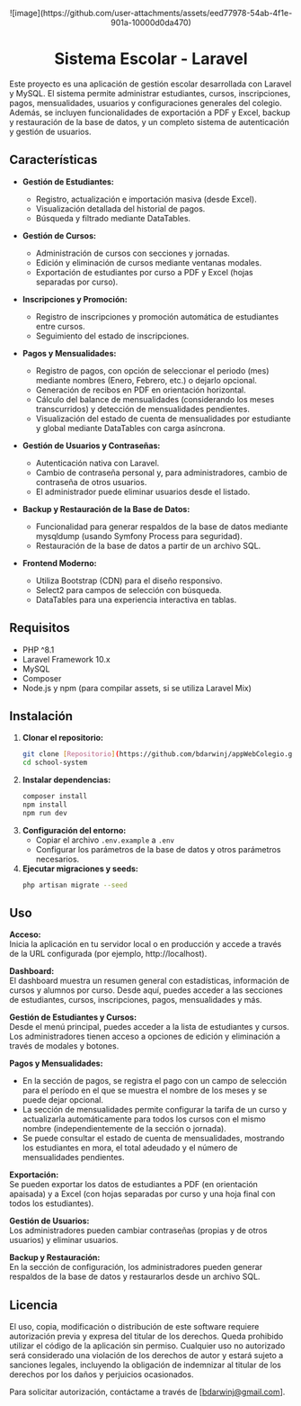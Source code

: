 <p align="center">
  ![image](https://github.com/user-attachments/assets/eed77978-54ab-4f1e-901a-10000d0da470)
</p>

<h1 align="center">Sistema Escolar - Laravel</h1>

Este proyecto es una aplicación de gestión escolar desarrollada con Laravel y MySQL. El sistema permite administrar estudiantes, cursos, inscripciones, pagos, mensualidades, usuarios y configuraciones generales del colegio. Además, se incluyen funcionalidades de exportación a PDF y Excel, backup y restauración de la base de datos, y un completo sistema de autenticación y gestión de usuarios.

## Características

- **Gestión de Estudiantes:**  
  - Registro, actualización e importación masiva (desde Excel).
  - Visualización detallada del historial de pagos.
  - Búsqueda y filtrado mediante DataTables.

- **Gestión de Cursos:**  
  - Administración de cursos con secciones y jornadas.
  - Edición y eliminación de cursos mediante ventanas modales.
  - Exportación de estudiantes por curso a PDF y Excel (hojas separadas por curso).

- **Inscripciones y Promoción:**  
  - Registro de inscripciones y promoción automática de estudiantes entre cursos.
  - Seguimiento del estado de inscripciones.

- **Pagos y Mensualidades:**  
  - Registro de pagos, con opción de seleccionar el periodo (mes) mediante nombres (Enero, Febrero, etc.) o dejarlo opcional.
  - Generación de recibos en PDF en orientación horizontal.
  - Cálculo del balance de mensualidades (considerando los meses transcurridos) y detección de mensualidades pendientes.
  - Visualización del estado de cuenta de mensualidades por estudiante y global mediante DataTables con carga asíncrona.

- **Gestión de Usuarios y Contraseñas:**  
  - Autenticación nativa con Laravel.
  - Cambio de contraseña personal y, para administradores, cambio de contraseña de otros usuarios.
  - El administrador puede eliminar usuarios desde el listado.

- **Backup y Restauración de la Base de Datos:**  
  - Funcionalidad para generar respaldos de la base de datos mediante mysqldump (usando Symfony Process para seguridad).
  - Restauración de la base de datos a partir de un archivo SQL.

- **Frontend Moderno:**  
  - Utiliza Bootstrap (CDN) para el diseño responsivo.
  - Select2 para campos de selección con búsqueda.
  - DataTables para una experiencia interactiva en tablas.

## Requisitos

- PHP ^8.1  
- Laravel Framework 10.x  
- MySQL  
- Composer  
- Node.js y npm (para compilar assets, si se utiliza Laravel Mix)

## Instalación

1. **Clonar el repositorio:**
   ```bash
   git clone [Repositorio](https://github.com/bdarwinj/appWebColegio.git)
   cd school-system
   ```
2. **Instalar dependencias:**
   ```bash
   composer install
   npm install
   npm run dev
   ```
3. **Configuración del entorno:**
   - Copiar el archivo `.env.example` a `.env`  
   - Configurar los parámetros de la base de datos y otros parámetros necesarios.
4. **Ejecutar migraciones y seeds:**
   ```bash
   php artisan migrate --seed
   ```

## Uso

**Acceso:**  
Inicia la aplicación en tu servidor local o en producción y accede a través de la URL configurada (por ejemplo, http://localhost).

**Dashboard:**  
El dashboard muestra un resumen general con estadísticas, información de cursos y alumnos por curso. Desde aquí, puedes acceder a las secciones de estudiantes, cursos, inscripciones, pagos, mensualidades y más.

**Gestión de Estudiantes y Cursos:**  
Desde el menú principal, puedes acceder a la lista de estudiantes y cursos. Los administradores tienen acceso a opciones de edición y eliminación a través de modales y botones.

**Pagos y Mensualidades:**  
- En la sección de pagos, se registra el pago con un campo de selección para el período en el que se muestra el nombre de los meses y se puede dejar opcional.  
- La sección de mensualidades permite configurar la tarifa de un curso y actualizarla automáticamente para todos los cursos con el mismo nombre (independientemente de la sección o jornada).  
- Se puede consultar el estado de cuenta de mensualidades, mostrando los estudiantes en mora, el total adeudado y el número de mensualidades pendientes.

**Exportación:**  
Se pueden exportar los datos de estudiantes a PDF (en orientación apaisada) y a Excel (con hojas separadas por curso y una hoja final con todos los estudiantes).

**Gestión de Usuarios:**  
Los administradores pueden cambiar contraseñas (propias y de otros usuarios) y eliminar usuarios.

**Backup y Restauración:**  
En la sección de configuración, los administradores pueden generar respaldos de la base de datos y restaurarlos desde un archivo SQL.

## Licencia

El uso, copia, modificación o distribución de este software requiere autorización previa y expresa del titular de los derechos. Queda prohibido utilizar el código de la aplicación sin permiso. Cualquier uso no autorizado será considerado una violación de los derechos de autor y estará sujeto a sanciones legales, incluyendo la obligación de indemnizar al titular de los derechos por los daños y perjuicios ocasionados.

Para solicitar autorización, contáctame a través de [bdarwinj@gmail.com].
